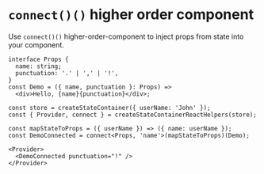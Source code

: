 # `connect()()` higher order component

Use `connect()()` higher-order-component to inject props from state into your component.

```tsx
interface Props {
  name: string;
  punctuation: '.' | ',' | '!',
}
const Demo = ({ name, punctuation }: Props) =>
  <div>Hello, {name}{punctuation}</div>;

const store = createStateContainer({ userName: 'John' });
const { Provider, connect } = createStateContainerReactHelpers(store);

const mapStateToProps = ({ userName }) => ({ name: userName });
const DemoConnected = connect<Props, 'name'>(mapStateToProps)(Demo);

<Provider>
  <DemoConnected punctuation="!" />
</Provider>
```
